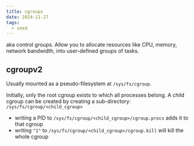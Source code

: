 ```yaml
---
title: cgroups
date: 2024-11-27
tags:
  - seed
---
```

aka control groups. Allow you to allocate resources like CPU, memory, network bandwidth, into user-defined groups of tasks.

## cgroupv2

Usually mounted as a pseudo-filesystem at `/sys/fs/cgroup`.

Initially, only the root cgroup exists to which all processes belong. A child cgroup can be created by creating a sub-directory: `/sys/fs/cgroup/<child_cgroup>`

- writing a PID to `/sys/fs/cgroup/<child_cgroup>/cgroup.procs` adds it to that cgroup
- writing `"1"` to `/sys/fs/cgroup/<child_cgroup>/cgroup.kill` will kill the whole cgroup